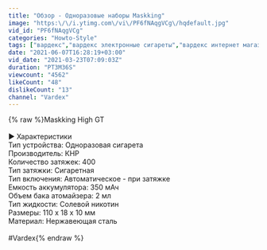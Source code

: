 ```yaml
---
title: "Обзор - Одноразовые наборы Maskking"
image: "https:\/\/i.ytimg.com\/vi\/PF6fNAqgVCg\/hqdefault.jpg"
vid_id: "PF6fNAqgVCg"
categories: "Howto-Style"
tags: ["вардекс","вардекс электронные сигареты","вардекс интернет магазин"]
date: "2021-06-07T16:28:19+03:00"
vid_date: "2021-03-23T07:09:03Z"
duration: "PT3M36S"
viewcount: "4562"
likeCount: "48"
dislikeCount: "13"
channel: "Vardex"
---
```

{% raw %}Maskking High GT<br /><br />▶ Характеристики<br />Тип устройства: Одноразовая сигарета<br />Производитель: КНР<br />Количество затяжек: 400<br />Тип затяжки: Сигаретная<br />Тип включения: Автоматическое - при затяжке<br />Емкость аккумулятора: 350 мАч<br />Объем бака атомайзера: 2 мл<br />Тип жидкости: Солевой никотин<br />Размеры: 110 х 18 х 10 мм<br />Материал: Нержавеющая сталь<br /><br />#Vardex{% endraw %}
